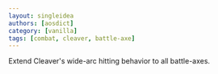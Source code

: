 ```yaml
---
layout: singleidea
authors: [aosdict]
category: [vanilla]
tags: [combat, cleaver, battle-axe]
---
```

Extend Cleaver's wide-arc hitting behavior to all battle-axes.
